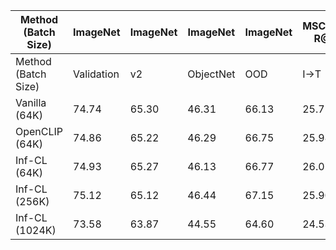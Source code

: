 | Method (Batch Size) | ImageNet | ImageNet | ImageNet | ImageNet | MSCOCO R@1 | MSCOCO R@1 |
| --- | --- | --- | --- | --- | --- | --- |
| Method (Batch Size) | Validation | v2 | ObjectNet | OOD | I→T | T→I |
| Vanilla (64K) | 74.74 | 65.30 | 46.31 | 66.13 | 25.71 | 44.31 |
| OpenCLIP (64K) | 74.86 | 65.22 | 46.29 | 66.75 | 25.98 | 44.02 |
| Inf-CL (64K) | 74.93 | 65.27 | 46.13 | 66.77 | 26.01 | 43.95 |
| Inf-CL (256K) | 75.12 | 65.12 | 46.44 | 67.15 | 25.90 | 44.61 |
| Inf-CL (1024K) | 73.58 | 63.87 | 44.55 | 64.60 | 24.53 | 41.58 |
